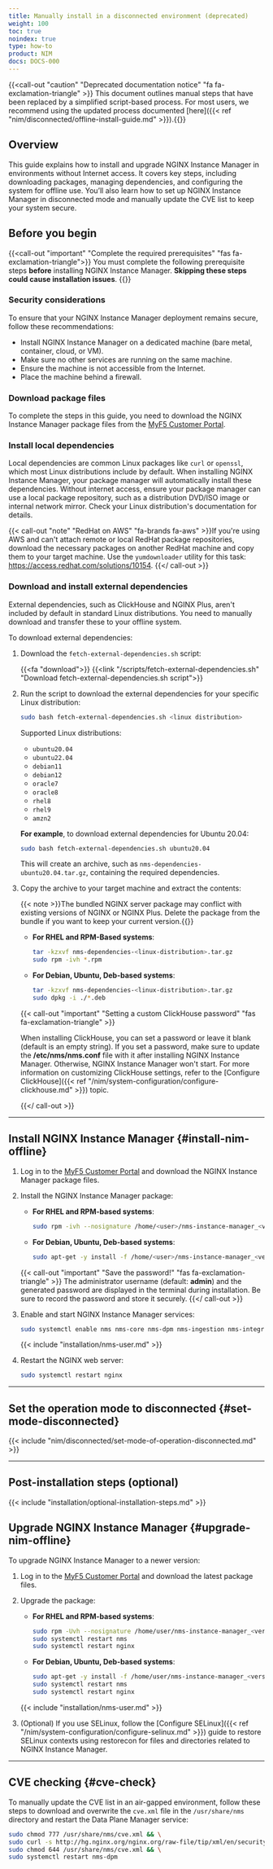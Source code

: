 ```yaml
---
title: Manually install in a disconnected environment (deprecated)
weight: 100
toc: true
noindex: true
type: how-to
product: NIM
docs: DOCS-000
---
```


{{<call-out "caution" "Deprecated documentation notice" "fa fa-exclamation-triangle" >}}
This document outlines manual steps that have been replaced by a simplified script-based process. For most users, we recommend using the updated process documented [here]({{< ref "nim/disconnected/offline-install-guide.md" >}}).{{</call-out>}}

## Overview

This guide explains how to install and upgrade NGINX Instance Manager in environments without Internet access. It covers key steps, including downloading packages, managing dependencies, and configuring the system for offline use. You’ll also learn how to set up NGINX Instance Manager in disconnected mode and manually update the CVE list to keep your system secure.

## Before you begin

{{<call-out "important" "Complete the required prerequisites" "fas fa-exclamation-triangle">}}
You must complete the following prerequisite steps **before** installing NGINX Instance Manager. **Skipping these steps could cause installation issues**.
{{</call-out>}}

### Security considerations

To ensure that your NGINX Instance Manager deployment remains secure, follow these recommendations:

- Install NGINX Instance Manager on a dedicated machine (bare metal, container, cloud, or VM).
- Make sure no other services are running on the same machine.
- Ensure the machine is not accessible from the Internet.
- Place the machine behind a firewall.

### Download package files

To complete the steps in this guide, you need to download the NGINX Instance Manager package files from the [MyF5 Customer Portal](https://account.f5.com/myf5).

### Install local dependencies

Local dependencies are common Linux packages like `curl` or `openssl`, which most Linux distributions include by default. When installing NGINX Instance Manager, your package manager will automatically install these dependencies. Without internet access, ensure your package manager can use a local package repository, such as a distribution DVD/ISO image or internal network mirror. Check your Linux distribution's documentation for details.

{{< call-out "note" "RedHat on AWS" "fa-brands fa-aws" >}}If you're using AWS and can't attach remote or local RedHat package repositories, download the necessary packages on another RedHat machine and copy them to your target machine. Use the `yumdownloader` utility for this task:
<https://access.redhat.com/solutions/10154>.
{{</ call-out >}}

### Download and install external dependencies

External dependencies, such as ClickHouse and NGINX Plus, aren't included by default in standard Linux distributions. You need to manually download and transfer these to your offline system.

To download external dependencies:

1. Download the `fetch-external-dependencies.sh` script:

    {{<fa "download">}} {{<link "/scripts/fetch-external-dependencies.sh" "Download fetch-external-dependencies.sh script">}}

2. Run the script to download the external dependencies for your specific Linux distribution:

    ```bash
    sudo bash fetch-external-dependencies.sh <linux distribution>
    ```

    Supported Linux distributions:

    - `ubuntu20.04`
    - `ubuntu22.04`
    - `debian11`
    - `debian12`
    - `oracle7`
    - `oracle8`
    - `rhel8`
    - `rhel9`
    - `amzn2`

    **For example**, to download external dependencies for Ubuntu 20.04:

    ```bash
    sudo bash fetch-external-dependencies.sh ubuntu20.04
    ```

    This will create an archive, such as `nms-dependencies-ubuntu20.04.tar.gz`, containing the required dependencies.

3. Copy the archive to your target machine and extract the contents:

    {{< note >}}The bundled NGINX server package may conflict with existing versions of NGINX or NGINX Plus. Delete the package from the bundle if you want to keep your current version.{{</note >}}

    - **For RHEL and RPM-Based systems**:

        ```bash
        tar -kzxvf nms-dependencies-<linux-distribution>.tar.gz
        sudo rpm -ivh *.rpm
        ```

    - **For Debian, Ubuntu, Deb-based systems**:

        ```bash
        tar -kzxvf nms-dependencies-<linux-distribution>.tar.gz
        sudo dpkg -i ./*.deb
        ```

    {{< call-out "important" "Setting a custom ClickHouse password" "fas fa-exclamation-triangle" >}}

    When installing ClickHouse, you can set a password or leave it blank (default is an empty string). If you set a password, make sure to update the **/etc/nms/nms.conf** file with it after installing NGINX Instance Manager. Otherwise, NGINX Instance Manager won't start. For more information on customizing ClickHouse settings, refer to the [Configure ClickHouse]({{< ref "/nim/system-configuration/configure-clickhouse.md" >}}) topic.

    {{</ call-out >}}


---

## Install NGINX Instance Manager {#install-nim-offline}

1. Log in to the [MyF5 Customer Portal](https://account.f5.com/myf5) and download the NGINX Instance Manager package files.

2. Install the NGINX Instance Manager package:

   - **For RHEL and RPM-based systems**:

        ```bash
        sudo rpm -ivh --nosignature /home/<user>/nms-instance-manager_<version>.x86_64.rpm
        ```

   - **For Debian, Ubuntu, Deb-based systems**:

        ```bash
        sudo apt-get -y install -f /home/<user>/nms-instance-manager_<version>_amd64.deb
        ```

    {{< call-out "important" "Save the password!" "fas fa-exclamation-triangle" >}}
    The administrator username (default: **admin**) and the generated password are displayed in the terminal during installation. Be sure to record the password and store it securely.
    {{</ call-out >}}

3. Enable and start NGINX Instance Manager services:

    ```bash
    sudo systemctl enable nms nms-core nms-dpm nms-ingestion nms-integrations --now
    ```

    {{< include "installation/nms-user.md" >}}

4. Restart the NGINX web server:

   ```bash
   sudo systemctl restart nginx
   ```

---

## Set the operation mode to disconnected {#set-mode-disconnected}

{{< include "nim/disconnected/set-mode-of-operation-disconnected.md" >}}

---

## Post-installation steps (optional)

{{< include "installation/optional-installation-steps.md"  >}}

## Upgrade NGINX Instance Manager {#upgrade-nim-offline}

To upgrade NGINX Instance Manager to a newer version:

1. Log in to the [MyF5 Customer Portal](https://account.f5.com/myf5) and download the latest package files.
2. Upgrade the package:
   - **For RHEL and RPM-based systems**:

        ``` bash
        sudo rpm -Uvh --nosignature /home/user/nms-instance-manager_<version>.x86_64.rpm
        sudo systemctl restart nms
        sudo systemctl restart nginx
        ```

   - **For Debian, Ubuntu, Deb-based systems**:

        ```bash
        sudo apt-get -y install -f /home/user/nms-instance-manager_<version>_amd64.deb
        sudo systemctl restart nms
        sudo systemctl restart nginx
        ```

    {{< include "installation/nms-user.md"  >}}

3.	(Optional) If you use SELinux, follow the [Configure SELinux]({{< ref "/nim/system-configuration/configure-selinux.md"  >}}) guide to restore SELinux contexts using restorecon for files and directories related to NGINX Instance Manager.

---

## CVE checking {#cve-check}

To manually update the CVE list in an air-gapped environment, follow these steps to download and overwrite the `cve.xml` file in the `/usr/share/nms` directory and restart the Data Plane Manager service:

```bash
sudo chmod 777 /usr/share/nms/cve.xml && \
sudo curl -s http://hg.nginx.org/nginx.org/raw-file/tip/xml/en/security_advisories.xml > /usr/share/nms/cve.xml && \
sudo chmod 644 /usr/share/nms/cve.xml && \
sudo systemctl restart nms-dpm
```

